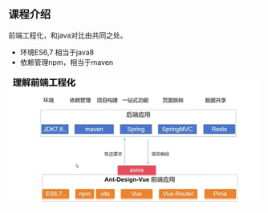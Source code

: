 ## 课程介绍
前端工程化，和java对比由共同之处。
- 环境ES6,7 相当于java8
- 依赖管理npm，相当于maven


![img.png](images/cloud-01-01.png)


